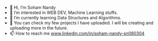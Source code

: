 - 👋 Hi, I’m Soham Nandy
- 👀 I’m interested in WEB DEV, Machine Learning stuffs.
- 🌱 I’m currently learning Data Structures and Algorithms.
- 💞️ You can check my few projects I have uploaded. I will be creating and uploading more in the future.
- 📫 How to reach me www.linkedin.com/in/soham-nandy-sn080304

<!---
SohamNandy04/SohamNandy04 is a ✨ special ✨ repository because its `README.md` (this file) appears on your GitHub profile.
You can click the Preview link to take a look at your changes.
--->
